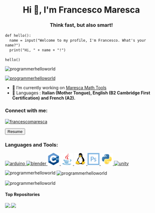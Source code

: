 <h1 align="center">Hi 👋, I'm Francesco Maresca</h1>
<h3 align="center">Think fast, but also smart!</h3>

```text
def hello():
  name = input("Welcome to my profile, I'm Francesco. What's your name?")
  print("Hi, " + name + "!")
  
hello()

```

<p align="left"> <img src="https://komarev.com/ghpvc/?username=programmerhelloworld&label=Profile%20views&color=0e75b6&style=flat" alt="programmerhelloworld" /> </p>

<p align="left"> <a href="https://github.com/ryo-ma/github-profile-trophy"><img src="https://github-profile-trophy.vercel.app/?username=programmerhelloworld" alt="programmerhelloworld" /></a> </p>

- 🔭 I’m currently working on [Maresca Math Tools](https://github.com/programmerhelloworld/MarescaMathTools)
- 💬 Languages : **Italian (Mother Tongue), English (B2 Cambridge First Certification) and French (A2).**

<h3 align="left">Connect with me:</h3>
<p align="left">
<a href="https://www.hackerrank.com/francescomaresca" target="blank"><img align="center" src="https://raw.githubusercontent.com/rahuldkjain/github-profile-readme-generator/master/src/images/icons/Social/hackerrank.svg" alt="francescomaresca" height="30" width="40" /></a>
</p>
<button type="button" onclick="www.google.com">Resume</button>

<h3 align="left">Languages and Tools:</h3>
<p align="left"> <a href="https://www.arduino.cc/" target="_blank" rel="noreferrer"> <img src="https://cdn.worldvectorlogo.com/logos/arduino-1.svg" alt="arduino" width="40" height="40"/> </a> <a href="https://www.blender.org/" target="_blank" rel="noreferrer"> <img src="https://download.blender.org/branding/community/blender_community_badge_white.svg" alt="blender" width="40" height="40"/> </a> <a href="https://www.w3schools.com/cpp/" target="_blank" rel="noreferrer"> <img src="https://raw.githubusercontent.com/devicons/devicon/master/icons/cplusplus/cplusplus-original.svg" alt="cplusplus" width="40" height="40"/> </a> <a href="https://www.java.com" target="_blank" rel="noreferrer"> <img src="https://raw.githubusercontent.com/devicons/devicon/master/icons/java/java-original.svg" alt="java" width="40" height="40"/> </a> <a href="https://www.linux.org/" target="_blank" rel="noreferrer"> <img src="https://raw.githubusercontent.com/devicons/devicon/master/icons/linux/linux-original.svg" alt="linux" width="40" height="40"/> </a> <a href="https://www.photoshop.com/en" target="_blank" rel="noreferrer"> <img src="https://raw.githubusercontent.com/devicons/devicon/master/icons/photoshop/photoshop-line.svg" alt="photoshop" width="40" height="40"/> </a> <a href="https://www.python.org" target="_blank" rel="noreferrer"> <img src="https://raw.githubusercontent.com/devicons/devicon/master/icons/python/python-original.svg" alt="python" width="40" height="40"/> </a> <a href="https://unity.com/" target="_blank" rel="noreferrer"> <img src="https://www.vectorlogo.zone/logos/unity3d/unity3d-icon.svg" alt="unity" width="40" height="40"/> </a> </p>

<p><img align="left" src="https://github-readme-stats.vercel.app/api/top-langs?username=programmerhelloworld&show_icons=true&locale=en&layout=compact" alt="programmerhelloworld" /></p>

<p>&nbsp;<img align="center" src="https://github-readme-stats.vercel.app/api?username=programmerhelloworld&show_icons=true&locale=en" alt="programmerhelloworld" /></p>

<p><img align="center" src="https://github-readme-streak-stats.herokuapp.com/?user=programmerhelloworld&" alt="programmerhelloworld" /></p>

#### Top Repositories


<a href="https://github.com/programmerhelloworld/MarescaMathTools">
  <img align="center" src="https://github-readme-stats.vercel.app/api/pin/?username=programmerhelloworld&repo=marescamathtools&theme=buefy" />
</a>
<a href="https://github.com/programmerhelloworld/calculator">
  <img align="center" src="https://github-readme-stats.vercel.app/api/pin/?username=programmerhelloworld&repo=calculator&theme=buefy"" />
